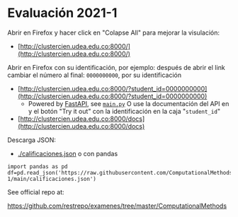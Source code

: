# Evaluación 2021-1
Abrir en Firefox y hacer click en "Colapse All" para mejorar la visulación:
* [http://clustercien.udea.edu.co:8000/](http://clustercien.udea.edu.co:8000/)

Abrir en Firefox con su identificación, por ejemplo: después de abrir el link cambiar el número al final: `0000000000`, por su identificación
* [http://clustercien.udea.edu.co:8000/?student_id=0000000000](http://clustercien.udea.edu.co:8000/?student_id=0000000000)
  * Powered by [FastAPI](https://fastapi.tiangolo.com/), see [`main.py`](./main.py)
O use la documentación del API en y el botón "Try it out" con la identificación en la caja "`student_id`"
* [http://clustercien.udea.edu.co:8000/docs](http://clustercien.udea.edu.co:8000/docs)

Descarga JSON:
* [./calificaciones.json](./calificaciones.json)
o con pandas
```pyhon
import pandas as pd
df=pd.read_json('https://raw.githubusercontent.com/ComputationalMethods/Evaluacion_2021-1/main/calificaciones.json')
```

See official repo at:

https://github.com/restrepo/examenes/tree/master/ComputationalMethods

